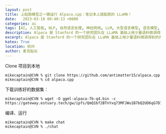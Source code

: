 ```yaml
---
layout: post
title: 上船跑模型之一键运行 Alpaca.cpp：笔记本上就能跑的 LLaMA！
date:   2023-03-18 00:40:13 +0800
categories: ai
tags: [AI, 人工智能, NLP, 自然语言处理, 神经网络, LLM, 大型语言模型, 语言模型, 大模型]
description: Alpaca 是 Stanford 的一个研究团队在 LLaMA 基础上用少量语料微调得到的开源模型，GitHub 上的 antimatter15/alpaca.cpp 是其 C++ 一键运行版本
excerpt: Alpaca 是 Stanford 的一个研究团队在 LLaMA 基础上用少量语料微调得到的开源模型，GitHub 上的 antimatter15/alpaca.cpp 是其 C++ 一键运行版本
katex: True
location: 杭州
author: 麦克船长
---
```


Clone 项目到本地

```shell
mikecaptain@CVN % git clone https://github.com/antimatter15/alpaca.cpp
mikecaptain@CVN % cd alpaca.cpp
```

下载训练好的数据集：

```shell
mikecaptain@CVN % wget -O ggml-alpaca-7b-q4.bin -c https://gateway.estuary.tech/gw/ipfs/QmQ1bf2BTnYxq73MFJWu1B7bQ2UD6qG7D7YDCxhTndVkPC
```

编译、运行

```shell
mikecaptain@CVN % make chat
mikecaptain@CVN % ./chat
```